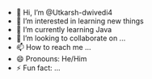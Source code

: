 - 👋 Hi, I’m @Utkarsh-dwivedi4
- 👀 I’m interested in learning new things
- 🌱 I’m currently learning Java
- 💞️ I’m looking to collaborate on ...
- 📫 How to reach me ...
- 😄 Pronouns: He/Him
- ⚡ Fun fact: ...

<!---
Utkarsh-dwivedi4/Utkarsh-dwivedi4 is a ✨ special ✨ repository because its `README.md` (this file) appears on your GitHub profile.
You can click the Preview link to take a look at your changes.
--->
